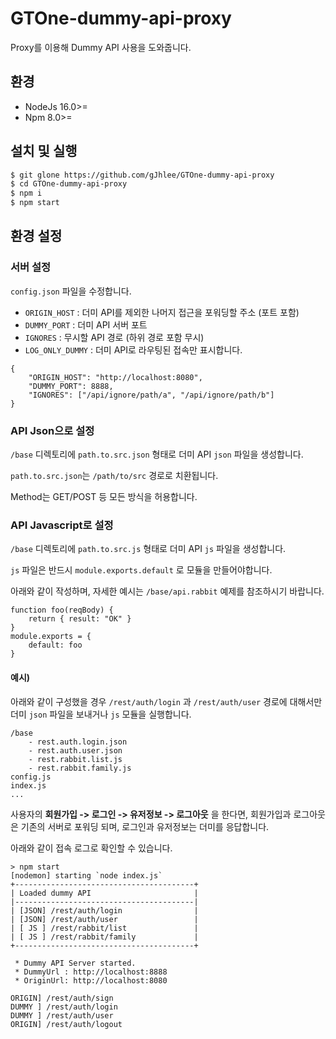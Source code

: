 # GTOne-dummy-api-proxy
Proxy를 이용해 Dummy API 사용을 도와줍니다.

## 환경

- NodeJs 16.0>=
- Npm 8.0>=

## 설치 및 실행

```bash
$ git glone https://github.com/gJhlee/GTOne-dummy-api-proxy
$ cd GTOne-dummy-api-proxy
$ npm i
$ npm start
```


## 환경 설정

### 서버 설정 

`config.json` 파일을 수정합니다.

- `ORIGIN_HOST` : 더미 API를 제외한 나머지 접근을 포워딩할 주소 (포트 포함)
- `DUMMY_PORT`  : 더미 API 서버 포트
- `IGNORES` : 무시할 API 경로 (하위 경로 포함 무시)
- `LOG_ONLY_DUMMY` : 더미 API로 라우팅된 접속만 표시합니다.

```
{
    "ORIGIN_HOST": "http://localhost:8080",
    "DUMMY_PORT": 8888,
    "IGNORES": ["/api/ignore/path/a", "/api/ignore/path/b"]
}
```

### API Json으로 설정

`/base` 디렉토리에 `path.to.src.json` 형태로 더미 API `json` 파일을 생성합니다.

`path.to.src.json`는 `/path/to/src` 경로로 치환됩니다.

Method는 GET/POST 등 모든 방식을 허용합니다.


### API Javascript로 설정

`/base` 디렉토리에 `path.to.src.js` 형태로 더미 API `js` 파일을 생성합니다.

`js` 파일은 반드시 `module.exports.default` 로 모듈을 만들어야합니다.

아래와 같이 작성하며, 자세한 예시는 `/base/api.rabbit` 예제를 참조하시기 바랍니다.

```
function foo(reqBody) {
    return { result: "OK" }
}
module.exports = {
    default: foo
}
```


#### 예시)

아래와 같이 구성했을 경우 `/rest/auth/login` 과 `/rest/auth/user` 경로에 대해서만 더미 `json` 파일을 보내거나 `js` 모듈을 실행합니다.
```
/base
    - rest.auth.login.json
    - rest.auth.user.json
    - rest.rabbit.list.js
    - rest.rabbit.family.js
config.js
index.js
...
```

사용자의 **회원가입 -> 로그인 -> 유저정보 -> 로그아웃** 을 한다면, 회원가입과 로그아웃은 기존의 서버로 포워딩 되며, 로그인과 유저정보는 더미를 응답합니다.

아래와 같이 접속 로그로 확인할 수 있습니다.

```
> npm start
[nodemon] starting `node index.js`
+----------------------------------------+
| Loaded dummy API                       |
|----------------------------------------|
| [JSON] /rest/auth/login                |
| [JSON] /rest/auth/user                 |
| [ JS ] /rest/rabbit/list               |
| [ JS ] /rest/rabbit/family             |
+----------------------------------------+

 * Dummy API Server started.
 * DummyUrl : http://localhost:8888
 * OriginUrl: http://localhost:8080

ORIGIN] /rest/auth/sign
DUMMY ] /rest/auth/login
DUMMY ] /rest/auth/user
ORIGIN] /rest/auth/logout
```
